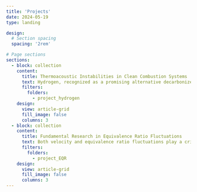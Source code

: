 ```yaml
---
title: 'Projects'
date: 2024-05-19
type: landing

design:
  # Section spacing
  spacing: '2rem'

# Page sections
sections:
  - block: collection
    content:
      title: Thermoacoustic Instabilities in Clean Combustion Systems
      text: Hydrogen, recognized as a promising alternative decarbonized fuel, has received considerable attention. However, the shift from natural gas to hydrogen in modern well-established gas turbines, which rely on lean premixed combustion to reduce NOx emissions, increases the risk of flashback, potentially causing catastrophic damage to the structure. This necessitates alternative strategies to enable safe and stable hydrogen combustion. The micro-mix concept has recently gained renewed attention for the burning of pure hydrogen. Instead of achieving a fully premixed fuel-air mixture far upstream of the flame, this strategy involves injecting fuel near the exit of the burner, allowing for rapid mixing with the incoming air flow. However, this leads to insufficient mixing and is thus often referred to as a partially premixed (or technically premixed) system since the non-uniformity of the equivalence ratio is still present at the flame. Understanding how flames respond under these conditions is critical for the development of next-generation, carbon-free gas turbines. In particular, fluctuations in the equivalence ratio—closely linked to velocity fluctuations and strongly influenced by burner design—play a central role in flame dynamics. Studying this coupling is therefore essential to improving the stability and safety of hydrogen combustion systems.
      filters:
        folders:
          - project_hydrogen
    design:
      view: article-grid
      fill_image: false
      columns: 3
  - block: collection
    content:
      title: Fundamental Research in Equivalence Ratio Fluctuations
      text: Both velocity and equivalence ratio fluctuations play a critical role in unsteady heat release, which can trigger thermoacoustic instability. This form of instability arises from the two-way coupling between acoustic waves and unsteady heat release, leading to large-amplitude pressure oscillations and, in severe cases, catastrophic hardware failure. Among these factors, equivalence ratio fluctuations induced by pressure and velocity oscillations are especially significant in lean premixed combustors. However, their isolated influence on flame dynamics is difficult to distinguish, as velocity and pressure effects are inherently coupled. To address this challenge, it is essential to investigate flame behavior under well-controlled equivalence ratio perturbations. Such studies not only clarify how flames respond to these fluctuations but also provide valuable insights into the nonlinear dynamics governing combustion stability.
      filters:
        folders:
          - project_EQR
    design:
      view: article-grid
      fill_image: false
      columns: 3
---
```

